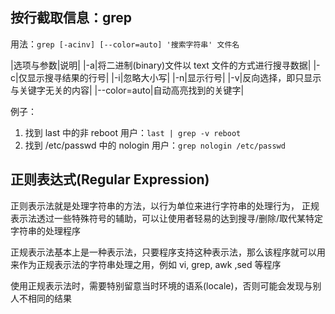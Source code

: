 ## 按行截取信息：grep
用法：`grep [-acinv] [--color=auto] '搜索字符串' 文件名`

|选项与参数|说明|
|-a|将二进制(binary)文件以 text 文件的方式进行搜寻数据|
|-c|仅显示搜寻结果的行号|
|-i|忽略大小写|
|-n|显示行号|
|-v|反向选择，即只显示与关键字无关的内容|
|--color=auto|自动高亮找到的关键字|

例子：
1. 找到 last 中的非 reboot 用户：`last | grep -v reboot`
2. 找到 /etc/passwd 中的 nologin 用户：`grep nologin /etc/passwd`

## 正则表达式(Regular Expression)
正则表示法就是处理字符串的方法，以行为单位来进行字符串的处理行为， 正规表示法透过一些特殊符号的辅助，可以让使用者轻易的达到搜寻/删除/取代某特定字符串的处理程序

正规表示法基本上是一种表示法，只要程序支持这种表示法，那么该程序就可以用来作为正规表示法的字符串处理之用，例如 vi, grep, awk ,sed 等程序

使用正规表示法时，需要特别留意当时环境的语系(locale)，否则可能会发现与别人不相同的结果